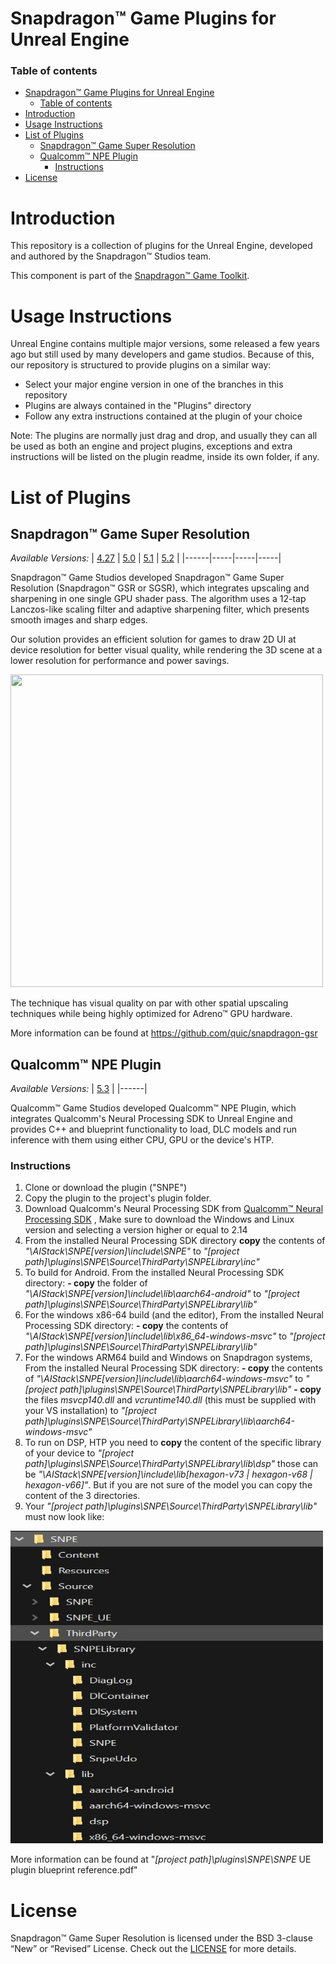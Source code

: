 # Snapdragon™ Game Plugins for Unreal Engine

### Table of contents
- [Snapdragon™ Game Plugins for Unreal Engine](#snapdragon-game-plugins-for-unreal-engine)
	- [Table of contents](#table-of-contents)
- [Introduction](#introduction)
- [Usage Instructions](#usage-instructions)
- [List of Plugins](#list-of-plugins)
	- [Snapdragon™ Game Super Resolution](#snapdragon-game-super-resolution)
	- [Qualcomm™ NPE Plugin](#qualcomm-npe-plugin)
		- [Instructions](#instructions)
- [License](#license)

# Introduction

This repository is a collection of plugins for the Unreal Engine, developed and authored by the Snapdragon™ Studios team.

This component is part of the [Snapdragon™ Game Toolkit](https://developer.qualcomm.com/gametoolkit).

# Usage Instructions

Unreal Engine contains multiple major versions, some released a few years ago but still used by many developers and game studios. Because of this, our repository is structured to provide plugins on a similar way:

- Select your major engine version in one of the branches in this repository
- Plugins are always contained in the "Plugins" directory
- Follow any extra instructions contained at the plugin of your choice

Note: The plugins are normally just drag and drop, and usually they can all be used as both an engine and project plugins, exceptions and extra instructions will be listed on the plugin readme, inside its own folder, if any.

# List of Plugins

## Snapdragon™ Game Super Resolution 

*Available Versions:*
| [4.27](https://github.com/quic/snapdragon-game-plugins-for-unreal-engine/tree/engine/4.27/Plugins/SGSR) | [5.0](https://github.com/quic/snapdragon-game-plugins-for-unreal-engine/tree/engine/5.0/Plugins/SGSR) | [5.1](https://github.com/quic/snapdragon-game-plugins-for-unreal-engine/tree/engine/5.1/Plugins/SGSR) | [5.2](https://github.com/quic/snapdragon-game-plugins-for-unreal-engine/tree/engine/5.2/Plugins/SGSR) | 
|------|-----|-----|-----|

Snapdragon™ Game Studios developed Snapdragon™ Game Super Resolution (Snapdragon™ GSR or SGSR), which integrates upscaling and sharpening in one single GPU shader pass. The algorithm uses a 12-tap Lanczos-like scaling filter and adaptive sharpening filter, which presents smooth images and sharp edges.

Our solution provides an efficient solution for games to draw 2D UI at device resolution for better visual quality, while rendering the 3D scene at a lower resolution for performance and power savings.

<img src="media/snapdragon_gsr_video.gif" width="500" height="500" />

The technique has visual quality on par with other spatial upscaling techniques while being highly optimized for Adreno™ GPU hardware.

More information can be found at https://github.com/quic/snapdragon-gsr

## Qualcomm™ NPE Plugin 

*Available Versions:*
| [5.3](https://github.com/quic/snapdragon-game-plugins-for-unreal-engine/tree/engine/5.3/Plugins/SNPE) | 
|------|

Qualcomm™ Game Studios developed Qualcomm™ NPE Plugin, which integrates Qualcomm's Neural Processing SDK to Unreal Engine and provides C++ and blueprint functionality to load, DLC models and run inference with them using either CPU, GPU or the device's HTP.

### Instructions

1. Clone or download the plugin ("SNPE")
2. Copy the plugin to the project's plugin folder.
3. Download Qualcomm's Neural Processing SDK from [Qualcomm™ Neural Processing SDK](https://developer.qualcomm.com/software/qualcomm-neural-processing-sdk) , Make sure to download the Windows and Linux version and selecting a version higher or equal to 2.14
4. From the installed Neural Processing SDK directory **copy** the contents of *"\AIStack\SNPE\[version]\include\SNPE"* to *"[project path]\plugins\SNPE\Source\ThirdParty\SNPELibrary\inc"*
5. To build for Android. From the installed Neural Processing SDK directory:
	**- copy** the folder of *"\AIStack\SNPE\[version]\include\lib\aarch64-android"* to *"[project path]\plugins\SNPE\Source\ThirdParty\SNPELibrary\lib\"*
6. For the windows x86-64 build (and the editor), From the installed Neural Processing SDK directory:
	**- copy** the contents of *"\AIStack\SNPE\[version]\include\lib\x86_64-windows-msvc"* to *"[project path]\plugins\SNPE\Source\ThirdParty\SNPELibrary\lib\"*
7. For the windows ARM64 build and Windows on Snapdragon systems, From the installed Neural Processing SDK directory:
	**- copy** the contents of *"\AIStack\SNPE\[version]\include\lib\aarch64-windows-msvc"* to *"[project path]\plugins\SNPE\Source\ThirdParty\SNPELibrary\lib\"*
	**- copy** the files *msvcp140.dll* and *vcruntime140.dll* (this must be supplied with your VS installation) to *"[project path]\plugins\SNPE\Source\ThirdParty\SNPELibrary\lib\aarch64-windows-msvc\"*
8. To run on DSP, HTP you need to **copy** the content of the specific library of your device to *"[project path]\plugins\SNPE\Source\ThirdParty\SNPELibrary\lib\dsp\"* those can be *"\AIStack\SNPE\[version]\include\lib\[hexagon-v73 | hexagon-v68 | hexagon-v66]"*. But if you are not sure of the model you can copy the content of the 3 directories.
9. Your *"[project path]\plugins\SNPE\Source\ThirdParty\SNPELibrary\lib\"* must now look like:
<img src="media/SNPE_Directory.jpg" width="500" height="500" />

More information can be found at "*[project path]\plugins\SNPE\SNPE* UE plugin blueprint reference.pdf"

# License

Snapdragon™ Game Super Resolution is licensed under the BSD 3-clause “New” or “Revised” License. Check out the [LICENSE](LICENSE) for more details.